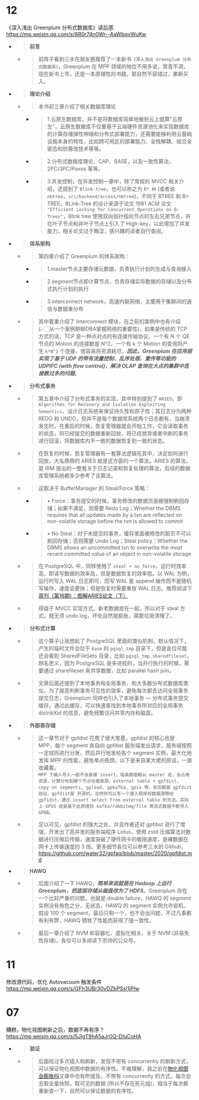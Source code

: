 
# 12

《深入浅出 Greenplum 分布式数据库》读后感 https://mp.weixin.qq.com/s/8R0r74n0Wr--AaWbqvWuKw
- > **前言**
  * > 前阵子看到三水在朋友圈推荐了一本新书`《深入浅出 Greenplum 分布式数据库》`，Greenplum 在 MPP 领域的地位不用多说，常青不凋，现在新书上市，还是一本原理性的书籍，那自然不容错过，果断买入。
- > **理论介绍**
  * > 本书前三章介绍了相关数据库理论
    + > 1.云原生数据库，并不是将数据库简单地搬到云上就算"云原生"，云原生数据库不仅要基于云端硬件资源池化来实现数据库的计算存储弹性伸缩和分布式部署能力，还需要能够利用云基础设施本身的特性，比如跨可用区的部署能力、全栈解耦、结合全密态和防篡改技术等等。
    + > 2.分布式数据库理论，CAP、BASE，以及一致性算法，2PC/3PC/Paxos 等等。
    + > 3.并发控制，在并发控制一章中，除了常规的 MVCC 相关介绍，还提到了 `Blink-tree`，也可以称之为 `B* 树` (或者说 `nbtree`，`src/backend/access/nbtree`)，不同于 BTREE 和 B+ TREE，BLink-Tree 的设计来源于论文 1981 ACM 论文 `"Efficient Locking for Concurrent Operations on B-Trees"`，Blink tree 使用双向指针指向节点的左右兄弟节点，并在叶子节点和非叶子节点上引入了 High-key，以此增加了并发能力，相关论文过于晦涩，感兴趣的读者自行查阅。
- > **体系架构**
  * > 第四章介绍了 Greenplum 的体系架构：
    + > 1.master节点主要存储元数据，负责执行计划的生成与查询接入
    + > 2.segment节点即计算节点，负责存储实际数据的存储以及分布式执行计划的执行
    + > 3.interconnect network，高速内联网络，主要用于集群间的通信与数据重分布
  * > 其中着重介绍了 Interconnect 模块，在之前的案例中也有介绍 (👉🏻从一个案例聊聊DBA掌握网络的重要性)，如果是传统的 TCP 方式的话，TCP 是一种点对点的有连接传输协议，一个有 N 个 QE 节点的 Motion 的连接数是 N^2，一个有 k 个 Motion 的查询将产生 `k*N^2` 个连接，很容易将资源耗尽，***因此，Greenplum 在应用层实现了基于 UDP 的带有流量控制、乱序处理、重传等功能的 UDPIFC (with flow control)，解决 OLAP 查询在大点的集群中连接数过多的问题***。
- > **分布式事务**
  * > 第五章中介绍了分布式事务的实现，其中特别提到了 `ARIES`，即 `Algorithms for Recovery and Isolation Exploiting Semantics`，设计⽇志系统来保证持久性和原⼦性；其⽇志分为两种 REDO 和 UNDO，但并不是每个数据库系统两个⽇志都有，当崩溃发⽣时，在重启的时候，恢复管理器就会开始⼯作，它会读取事务的状态，将已经提交的数据重新回放，将已经放弃或者中断的事务进⾏回滚，将数据库内不⼀致的数据恢复到⼀致的状态。
  * > 在恢复的时候，恢复管理器有⼀套算法逻辑在其中，决定如何进⾏回放，⼤名鼎鼎的 ARIES 就是这⽅⾯的⼀个算法。ARIES 的算法，是 IBM 提出的⼀整套关于⽇志记录和恢复处理的算法，后续的数据库管理系统都多少参考了该算法。
  * > 这取决于 BufferManager 的 Steal/Force 策略：
    + > • Force：事务提交的时候，事务修改的数据页面被强制刷回存储；如果不满⾜，则需要 Redo Log；Whether the DBMS requires that all updates made by a txn are reflected on non-volatile storage before the txn is allowed to commit
    + > • No Steal：对于未提交的事务，缓存里面被修改的脏页不可以刷回存储；否则需要 Undo Log；Steal policy：Whether the DBMS allows an uncommitted txn to overwrite the most recent committed value of an object in non-volatile storage
  * > 在 PostgreSQL 中，同样使用了 `steal + no force`，运行时效率高，即读写数据的效率高，但是数据恢复的效率低。以 WAL 为例，运行时写入 WAL 日志即可，而写 WAL 是 append 操作而不是随机写操作，速度会更快；但是恢复时需要重放 WAL 日志。推荐阅读下[周刊（第16期）：图解ARIES论文（下）](https://www.codedump.info/post/20220521-weekly-16/)
  * > 得益于 MVCC 实现方式，新老数据放在一起，所以对于 steal 方式，就无须 undo log，坏处自然是膨胀，需要垃圾清理了。
- > **分布式计算**
  * > 这个算子让我想起了 PostgreSQL 里面的类似机制，默认情况下，产生的临时文件会位于 `base` 的 `pgsql_tmp` 目录下，但是各位可能还会看到 SharedFileSets 目录，比如 `pgsql_tmp.sharedfileset`，顾名思义，因为 PostgreSQL 是多进程的，当并行执行的时候，需要通过 sharefileset 来共享数据，比如 parallel hash join。
  * > 文章后面还提到了本地事务和全局事务，和大多数分布式数据库类似，为了提高判断事务可见性的效率，避免每次都去访问全局事务提交日志，Greenplum 同样也引入了本地事务 — 分布式事务提交缓存，通过此缓存，可以快速查找到本地事务所对应的全局事务 distribXid 的信息，避免频繁访问共享内存和磁盘。
- > **外部表存储**
  * > 这一章节对于 gpfdist 花费了很大笔墨，gpfdist 的核心也是 MPP，每个 segment 各自向 gpfdist 服务端发出请求，服务端按照一定规则进行分发，然后并行地发给各个 segment 实例，最大化地发挥 MPP 的性能，避免单点瓶颈。以下是来自某大佬的原话，一直收藏着。 <br> `MPP 下输入导入一般不会直接 insert，每条数据都从 master 走，会占用资源，计算分布到哪个节点也是瓶颈。external table + gpfdist, copy on segments, gpload, gpkafka, gpss 等，背后都是 gpfdist 协议。gpfdist是 开源的，当然你可以写一个接入程序将数据源喂给 gpfidst，通过 insert select from external table 的方法。实际上 GPSS 就是基于此原理将 kafka/rabbitmq/file 等流式数据不断导入GPDB。`
  * > 足以可见，gpfdist 的强大之处，并且作者还对 gpfdist 进行了增强，开发出了高并发的服务端程序 Lotus，使用 zstd 压缩算法对数据进行压缩后传输，速度突破了硬件网卡的极限速度，是裸数据在网卡上传输速度的 3 倍。更多细节各位可以参考三水的 Github，https://github.com/water32/gpfaq/blob/master/2020/gpfdist.md
- > **HAWQ**
  * > 后面介绍了一下 HAWQ，***简单来说就是在 Hadoop 上运行 Greenplum，把底层存储从磁盘改为了 HDFS***。Greenplum 存在一个比较严重的问题，也就是 double failure，HAWQ 的 segment 实例没有角色之分，无状态，HAWQ 的 segment 实例允许宕机，假设 100 个 segment，最后只剩一个，也不会出问题，不过凡事都有利有弊，HAWQ 牺牲了性能而获得了强一致性。
  * > 最后一章介绍了 NVM 和容器化、虚拟化相关，关于 NVM (非易失性存储)，各位可以多阅读下宗帅的公众号。

# 11

修改源代码，优化 Autovacuum 触发条件 https://mp.weixin.qq.com/s/GFh3UBr30vDZbPSsl1jPlw

# 07

糟糕，物化视图刷新之后，数据不再有序？ https://mp.weixin.qq.com/s/5JIgT9hA5aJr0Q-DIuCoHA
- > **验证**
  * > 后面经过多次插入和刷新，发现不带有 concurrently 的刷新方式，可以保证物化视图中数据的有序性。不难理解，我之前在[物化视图会膨胀吗](https://mp.weixin.qq.com/s/XcOIBIoRfbgvi7L6IK35Ww)文章中也有所提及，不带有 concurrently 的方式，每次会去取全量快照，取可见的数据 (所以不存在死元组)，相当于每次都重新查一下，自然可以保证数据的有序性。
